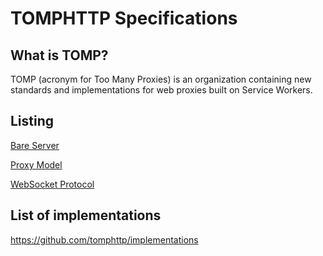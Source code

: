 # TOMPHTTP Specifications

## What is TOMP?

TOMP (acronym for Too Many Proxies) is an organization containing new standards and implementations for web proxies built on Service Workers.

## Listing

[Bare Server](./BareServer.md)

[Proxy Model](./ProxyModel.md)

[WebSocket Protocol](./WebSocketProtocol.md)

## List of implementations

https://github.com/tomphttp/implementations